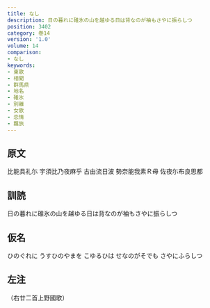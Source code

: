 ```yaml
---
title: なし
description: 日の暮れに碓氷の山を越ゆる日は背なのが袖もさやに振らしつ
position: 3402
category: 巻14
version: '1.0'
volume: 14
comparison:
- なし
keywords:
- 東歌
- 相聞
- 群馬県
- 地名
- 碓氷
- 別離
- 女歌
- 恋情
- 羈旅
---
```


## 原文

比能具礼尓 宇須比乃夜麻乎 古由流日波 勢奈能我素Ｒ母 佐夜尓布良思都

## 訓読

日の暮れに碓氷の山を越ゆる日は背なのが袖もさやに振らしつ

## 仮名

ひのぐれに うすひのやまを こゆるひは せなのがそでも さやにふらしつ

## 左注

（右廿二首上野國歌）
